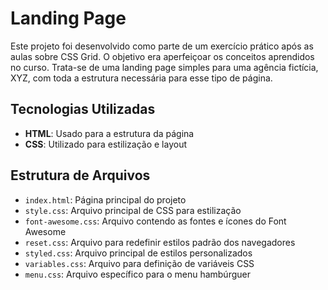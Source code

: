 # Landing Page

Este projeto foi desenvolvido como parte de um exercício prático após as aulas sobre CSS Grid. O objetivo era aperfeiçoar os conceitos aprendidos no curso. Trata-se de uma landing page simples para uma agência fictícia, XYZ, com toda a estrutura necessária para esse tipo de página.

## Tecnologias Utilizadas

- **HTML**: Usado para a estrutura da página
- **CSS**: Utilizado para estilização e layout

## Estrutura de Arquivos

- `index.html`: Página principal do projeto
- `style.css`: Arquivo principal de CSS para estilização
- `font-awesome.css`: Arquivo contendo as fontes e ícones do Font Awesome
- `reset.css`: Arquivo para redefinir estilos padrão dos navegadores
- `styled.css`: Arquivo principal de estilos personalizados
- `variables.css`: Arquivo para definição de variáveis CSS
- `menu.css`: Arquivo específico para o menu hambúrguer
